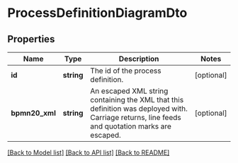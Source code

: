 # ProcessDefinitionDiagramDto

## Properties
Name | Type | Description | Notes
------------ | ------------- | ------------- | -------------
**id** | **string** | The id of the process definition. | [optional] 
**bpmn20_xml** | **string** | An escaped XML string containing the XML that this definition was deployed with. Carriage returns, line feeds and quotation marks are escaped. | [optional] 

[[Back to Model list]](../../README.md#documentation-for-models) [[Back to API list]](../../README.md#documentation-for-api-endpoints) [[Back to README]](../../README.md)

